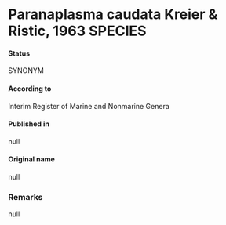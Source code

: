 Paranaplasma caudata Kreier & Ristic, 1963 SPECIES
=======

#### Status
SYNONYM

#### According to
Interim Register of Marine and Nonmarine Genera

#### Published in
null

#### Original name
null

### Remarks
null